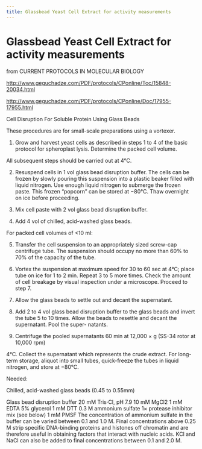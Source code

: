 ```yaml
---
title: Glassbead Yeast Cell Extract for activity measurements
---
```


# Glassbead Yeast Cell Extract for activity measurements

from CURRENT PROTOCOLS IN MOLECULAR BIOLOGY

http://www.geguchadze.com/PDF/protocols/CPonline/Toc/15848-20034.html

http://www.geguchadze.com/PDF/protocols/CPonline/Doc/17955-17955.html

Cell Disruption For Soluble Protein Using Glass Beads

These procedures are for small-scale preparations using a vortexer.
     
1. Grow and harvest yeast cells as described in steps 1 to 4 of the basic protocol for spheroplast lysis. 
Determine the packed cell volume.

All subsequent steps should be carried out at 4°C.

2. Resuspend cells in 1 vol glass bead disruption buffer.
The cells can be frozen by slowly pouring this suspension into a plastic beaker filled with
liquid nitrogen. Use enough liquid nitrogen to submerge the frozen paste. This frozen
“popcorn” can be stored at −80°C. Thaw overnight on ice before proceeding.

3. Mix cell paste with 2 vol glass bead disruption buffer.

4. Add 4 vol of chilled, acid-washed glass beads.

For packed cell volumes of <10 ml:

5. Transfer the cell suspension to an appropriately sized screw-cap centrifuge tube. The
suspension should occupy no more than 60% to 70% of the capacity of the tube.

6. Vortex the suspension at maximum speed for 30 to 60 sec at 4°C; place tube on ice
for 1 to 2 min. Repeat 3 to 5 more times. Check the amount of cell breakage by visual
inspection under a microscope. Proceed to step 7.

7. Allow the glass beads to settle out and decant the supernatant.

8. Add 2 to 4 vol glass bead disruption buffer to the glass beads and invert the tube 5 to
10 times. Allow the beads to resettle and decant the supernatant. Pool the super-
natants.

9. Centrifuge the pooled supernatants 60 min at 12,000 × g (SS-34 rotor at 10,000 rpm)

4°C. Collect the supernatant which represents the crude extract. 
For long-term storage, aliquot into small tubes, quick-freeze the tubes in liquid nitrogen, and store
at −80°C.


Needed:

Chilled, acid-washed glass beads (0.45 to 0.55mm)

Glass bead disruption buffer
20 mM Tris⋅Cl, pH 7.9
10 mM MgCl2
1 mM EDTA
5% glycerol
1 mM DTT
0.3 M ammonium sulfate
1× protease inhibitor mix (see below)
1 mM PMSF
The concentration of ammonium sulfate in the buffer can be varied between 0.1 and 1.0 M.
Final concentrations above 0.25 M strip specific DNA-binding proteins and histones off
chromatin and are therefore useful in obtaining factors that interact with nucleic acids. KCl
and NaCl can also be added to final concentrations between 0.1 and 2.0 M.
